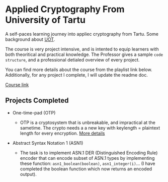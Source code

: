 # Applied Cryptography From University of Tartu

A self-paces learning journey into appliec cryptography from Tartu. Some background about [UOT](https://ut.ee/en).

The course is very project intensive, and is intented to equip learners with both theoritical and practical knowledge. The Professor gives a sample `code structure`, and a professional detialed overview of every project.

You can find more details about the course from the playlist link below. Additionally, for any project I complete, I will update the readme doc.

[Course link](https://www.youtube.com/playlist?list=PLVv9b6bkrQuBZo7N6qQpI5zaYSCjkVxq3)

## Projects Completed

- One-time-pad (OTP)

  - OTP is a cryptosystem that is unbreakable, and impractical at the sametime. The crypto needs a a new key with keylength = plaintext length for every encryption. [More details](https://en.wikipedia.org/wiki/One-time_pad)

- Abstract Syntax Notation 1 (ASN1)

  - The task is to implement ASN.1 DER (Distinguished Encoding Rule) encoder that can encode subset of ASN.1 types by implementing these function: `asn1_boolean(boolean)`, `asn1_integer(i)`... (I have completed the boolean function which now returns an encoded output).
